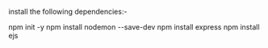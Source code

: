 install the following dependencies:-

npm init -y
npm install nodemon --save-dev
npm install express
npm install ejs
